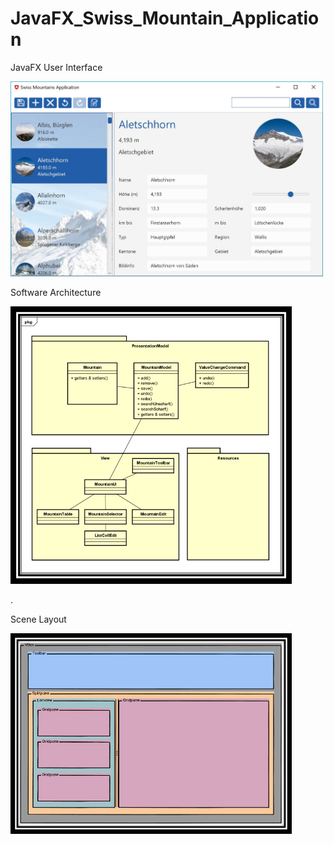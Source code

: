# JavaFX_Swiss_Mountain_Application
<p align="center">
  <p>JavaFX User Interface</p>
  <img src="https://github.com/tabeaeggler/JavaFX_Swiss_Mountain_Application/blob/master/Documentation/UI_swiss_mountain_application.JPG" width="500"/>
</p>

<p align="center">
  <p>Software Architecture</p>
  <img src="https://github.com/tabeaeggler/JavaFX_Swiss_Mountain_Application/blob/master/Documentation/software_architecture.png" width="450"/>
</p>
.
<p align="center">
  <p>Scene Layout</p>
  <img src="https://github.com/tabeaeggler/JavaFX_Swiss_Mountain_Application/blob/master/Documentation/scene_layout.png" width="450"/>
</p>
